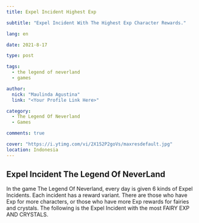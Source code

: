 ```yaml
---
title: Expel Incident Highest Exp

subtitle: "Expel Incident With The Highest Exp Character Rewards."

lang: en

date: 2021-8-17

type: post

tags:
  - the legend of neverland
  - games

author:
  nick: "Maulinda Agustina"
  link: "<Your Profile Link Here>"

category:
  - The Legend Of Neverland
  - Games

comments: true

cover: "https://i.ytimg.com/vi/2X152P2goVs/maxresdefault.jpg"
location: Indonesia
---
```


## Expel Incident The Legend Of NeverLand
In the game The Legend Of Neverland, every day is given 6 kinds of Expel Incidents. Each incident has a reward variant. There are those who have Exp for more characters, or those who have more Exp rewards for fairies and crystals. The following is the Expel Incident with the most FAIRY EXP AND CRYSTALS.
